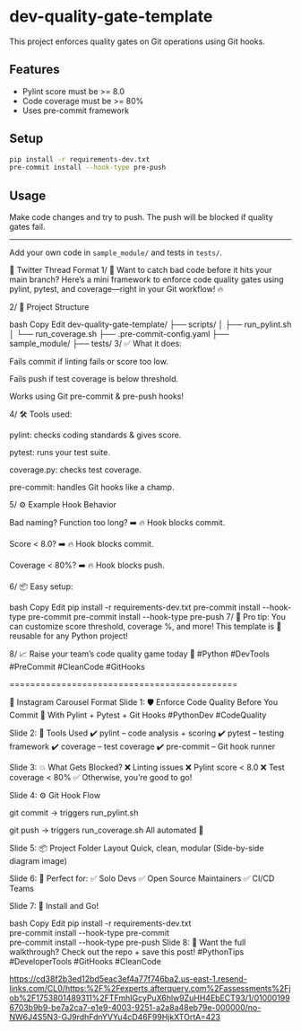 # dev-quality-gate-template

This project enforces quality gates on Git operations using Git hooks.

## Features
- Pylint score must be >= 8.0
- Code coverage must be >= 80%
- Uses pre-commit framework

## Setup
```bash
pip install -r requirements-dev.txt
pre-commit install --hook-type pre-push
```

## Usage
Make code changes and try to push. The push will be blocked if quality gates fail.

---

Add your own code in `sample_module/` and tests in `tests/`.






















🧵 Twitter Thread Format
1/ 🚨 Want to catch bad code before it hits your main branch?
Here’s a mini framework to enforce code quality gates using pylint, pytest, and coverage—right in your Git workflow! 🔥

2/ 📂 Project Structure

bash
Copy
Edit
dev-quality-gate-template/
├── scripts/
│   ├── run_pylint.sh
│   └── run_coverage.sh
├── .pre-commit-config.yaml
├── sample_module/
├── tests/
3/ ✅ What it does:

Fails commit if linting fails or score too low.

Fails push if test coverage is below threshold.

Works using Git pre-commit & pre-push hooks!


4/ 🛠 Tools used:

pylint: checks coding standards & gives score.

pytest: runs your test suite.

coverage.py: checks test coverage.

pre-commit: handles Git hooks like a champ.


5/ ⚙️ Example Hook Behavior

Bad naming? Function too long? ➡️ 🔥 Hook blocks commit.

Score < 8.0? ➡️ 🔥 Hook blocks commit.

Coverage < 80%? ➡️ 🔥 Hook blocks push.

6/ 📦 Easy setup:

bash
Copy
Edit
pip install -r requirements-dev.txt
pre-commit install --hook-type pre-commit
pre-commit install --hook-type pre-push
7/ 🤯 Pro tip: You can customize score threshold, coverage %, and more! This template is 🔁 reusable for any Python project!

8/ 📈 Raise your team’s code quality game today 💯
#Python #DevTools #PreCommit #CleanCode #GitHooks

============================================



📸 Instagram Carousel Format
Slide 1:
🛡️ Enforce Code Quality Before You Commit
🔧 With Pylint + Pytest + Git Hooks
#PythonDev #CodeQuality

Slide 2:
🧰 Tools Used
✔️ pylint – code analysis + scoring
✔️ pytest – testing framework
✔️ coverage – test coverage
✔️ pre-commit – Git hook runner

Slide 3:
💥 What Gets Blocked?
❌ Linting issues
❌ Pylint score < 8.0
❌ Test coverage < 80%
✅ Otherwise, you’re good to go!

Slide 4:
⚙️ Git Hook Flow

git commit → triggers run_pylint.sh

git push → triggers run_coverage.sh
All automated 🧠

Slide 5:
📦 Project Folder Layout Quick, clean, modular
(Side-by-side diagram image)

Slide 6:
🚀 Perfect for:
✅ Solo Devs
✅ Open Source Maintainers
✅ CI/CD Teams

Slide 7:
🔗 Install and Go!

bash
Copy
Edit
pip install -r requirements-dev.txt  
pre-commit install --hook-type pre-commit  
pre-commit install --hook-type pre-push
Slide 8:
🧵 Want the full walkthrough?
Check out the repo + save this post!
#PythonTips #DeveloperTools #GitHooks #CleanCode




https://cd38f2b3ed12bd5eac3ef4a77f746ba2.us-east-1.resend-links.com/CL0/https:%2F%2Fexperts.afterquery.com%2Fassessments%2Fjob%2F1753801489311%2FTFmhIGcyPuX6hlw9ZuHH4EbECT93/1/010001996703b9b9-be7a2ca7-e1e9-4003-9251-a2a8a48eb79e-000000/no-NW6J4S5N3-GJ9rdhFdnYVYu4cD46F99HjkXTOrtA=423

